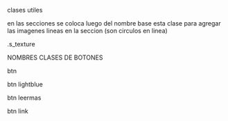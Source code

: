 clases utiles

en las secciones se coloca luego del nombre base esta clase para agregar las imagenes lineas en la seccion (son circulos en linea)

.s_texture


NOMBRES CLASES DE BOTONES

btn

btn lightblue

btn leermas

btn link



